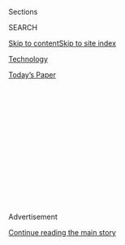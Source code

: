 <div id="app">

<div>

<div>

<div>

<div class="NYTAppHideMasthead css-1q2w90k e1suatyy0">

<div class="section css-ui9rw0 e1suatyy2">

<div class="css-eph4ug er09x8g0">

<div class="css-6n7j50">

</div>

<span class="css-1dv1kvn">Sections</span>

<div class="css-10488qs">

<span class="css-1dv1kvn">SEARCH</span>

</div>

[Skip to content](#site-content)[Skip to site
index](#site-index)

</div>

<div id="masthead-section-label" class="css-1wr3we4 eaxe0e00">

[Technology](https://www.nytimes.com/section/technology)

</div>

<div class="css-10698na e1huz5gh0">

</div>

</div>

<div id="masthead-bar-one" class="section hasLinks css-15hmgas e1csuq9d3">

<div class="css-uqyvli e1csuq9d0">

</div>

<div class="css-1uqjmks e1csuq9d1">

</div>

<div class="css-9e9ivx">

[](https://myaccount.nytimes.com/auth/login?response_type=cookie&client_id=vi)

</div>

<div class="css-1bvtpon e1csuq9d2">

[Today’s
Paper](https://www.nytimes.com/section/todayspaper)

</div>

</div>

</div>

</div>

<div data-aria-hidden="false">

<div id="site-content" data-role="main">

<div>

<div class="css-1aor85t" style="opacity:0.000000001;z-index:-1;visibility:hidden">

<div class="css-1hqnpie">

<div class="css-epjblv">

<span class="css-17xtcya">[Technology](/section/technology)</span><span class="css-x15j1o">|</span><span class="css-fwqvlz">U.S.
Tech Companies Sidestep a Trump Ban, to Keep Selling to
Huawei</span>

</div>

<div class="css-k008qs">

<div class="css-1iwv8en">

<span class="css-18z7m18"></span>

<div>

</div>

</div>

<span class="css-1n6z4y">https://nyti.ms/2KEDcpo</span>

<div class="css-1705lsu">

<div class="css-4xjgmj">

<div class="css-4skfbu" data-role="toolbar" data-aria-label="Social Media Share buttons, Save button, and Comments Panel with current comment count" data-testid="share-tools">

  - 
  - 
  - 
  - 
    
    <div class="css-6n7j50">
    
    </div>

  - 

</div>

</div>

</div>

</div>

</div>

</div>

<div id="NYT_TOP_BANNER_REGION" class="css-13pd83m">

</div>

<div id="top-wrapper" class="css-1sy8kpn">

<div id="top-slug" class="css-l9onyx">

Advertisement

</div>

[Continue reading the main
story](#after-top)

<div class="ad top-wrapper" style="text-align:center;height:100%;display:block;min-height:250px">

<div id="top" class="place-ad" data-position="top" data-size-key="top">

</div>

</div>

<div id="after-top">

</div>

</div>

<div id="sponsor-wrapper" class="css-1hyfx7x">

<div id="sponsor-slug" class="css-19vbshk">

Supported by

</div>

[Continue reading the main
story](#after-sponsor)

<div id="sponsor" class="ad sponsor-wrapper" style="text-align:center;height:100%;display:block">

</div>

<div id="after-sponsor">

</div>

</div>

<div class="css-1vkm6nb ehdk2mb0">

# U.S. Tech Companies Sidestep a Trump Ban, to Keep Selling to Huawei

</div>

<div class="css-79elbk" data-testid="photoviewer-wrapper">

<div class="css-z3e15g" data-testid="photoviewer-wrapper-hidden">

</div>

<div class="css-1a48zt4 ehw59r15" data-testid="photoviewer-children">

![<span class="css-16f3y1r e13ogyst0" data-aria-hidden="true">A Huawei
billboard in Shanghai. The deals with United States companies will help
Huawei continue to sell its smartphones and other
products.</span><span class="css-cnj6d5 e1z0qqy90" itemprop="copyrightHolder"><span class="css-1ly73wi e1tej78p0">Credit...</span><span><span>Lam
Yik Fei for The New York
Times</span></span></span>](https://static01.nyt.com/images/2019/06/25/business/25huaweitrade1/merlin_155583489_d21f3afe-4f47-4588-af91-64d02d0450b6-articleLarge.jpg?quality=75&auto=webp&disable=upscale)

</div>

</div>

<div class="css-xt80pu e12qa4dv0">

<div class="css-18e8msd">

<div class="css-vp77d3 epjyd6m0">

<div class="css-1baulvz">

By [<span class="css-1baulvz" itemprop="name">Paul
Mozur</span>](https://www.nytimes.com/by/paul-mozur) and
[<span class="css-1baulvz last-byline" itemprop="name">Cecilia
Kang</span>](https://www.nytimes.com/by/cecilia-kang)

</div>

</div>

  - June 25,
    2019

  - 
    
    <div class="css-4xjgmj">
    
    <div class="css-d8bdto" data-role="toolbar" data-aria-label="Social Media Share buttons, Save button, and Comments Panel with current comment count" data-testid="share-tools">
    
      - 
      - 
      - 
      - 
        
        <div class="css-6n7j50">
        
        </div>
    
      - 
    
    </div>
    
    </div>

</div>

<div class="css-tk9fsr">

[阅读简体中文版](https://cn.nytimes.com/business/20190626/huawei-trump-ban-technology/ "Read in Simplified Chinese")[閱讀繁體中文版](https://cn.nytimes.com/business/20190626/huawei-trump-ban-technology/zh-hant/ "Read in Traditional Chinese")

</div>

</div>

<div class="section meteredContent css-1r7ky0e" name="articleBody" itemprop="articleBody">

<div class="css-1fanzo5 StoryBodyCompanionColumn">

<div class="css-53u6y8">

SHANGHAI — United States chip makers are still selling millions of
dollars of products to Huawei despite a Trump administration ban on the
sale of American technology to the Chinese telecommunications giant,
according to four people with knowledge of the sales.

Industry leaders including Intel and Micron have found ways to avoid
labeling goods as American-made, said the people, who spoke on the
condition they not be named because they were not authorized to disclose
the sales.

Goods produced by American companies overseas are not always considered
American-made. The components began to flow to Huawei about three weeks
ago, the people said.

The sales will help Huawei continue to sell products such as smartphones
and servers, and underscore how difficult it is for the Trump
administration to clamp down on companies that it considers a national
security threat, like Huawei. They also hint at the possible unintended
consequences from altering the web of trade relationships that ties
together the world’s electronics industry and global commerce.

</div>

</div>

<div class="css-1fanzo5 StoryBodyCompanionColumn">

<div class="css-53u6y8">

The Commerce Department’s move to block sales to Huawei, by putting it
on a so-called entity list, set off confusion within the Chinese company
and its many American suppliers, the people said. Many executives lacked
deep experience with American trade controls, leading to initial
suspensions in shipments to Huawei until lawyers could puzzle out which
products could be sent. Decisions about what can and cannot be shipped
were also often run by the Commerce Department.

</div>

</div>

<div class="css-79elbk" data-testid="photoviewer-wrapper">

<div class="css-z3e15g" data-testid="photoviewer-wrapper-hidden">

</div>

<div class="css-1a48zt4 ehw59r15" data-testid="photoviewer-children">

![<span class="css-16f3y1r e13ogyst0" data-aria-hidden="true">American
companies like Intel may sell technology supporting current Huawei
products until
mid-August.</span><span class="css-cnj6d5 e1z0qqy90" itemprop="copyrightHolder"><span class="css-1ly73wi e1tej78p0">Credit...</span><span>Aly
Song/Reuters</span></span>](https://static01.nyt.com/images/2019/06/25/business/25huaweitrade2/merlin_149714850_de19f104-878f-40b3-ba6d-28b0db38a918-articleLarge.jpg?quality=75&auto=webp&disable=upscale)

</div>

</div>

<div class="css-1fanzo5 StoryBodyCompanionColumn">

<div class="css-53u6y8">

American companies may sell technology supporting current Huawei
products until mid-August. But a ban on components for future Huawei
products is already in place. It’s not clear what percentage of the
current sales were for future products. The sales have most likely
already totaled hundreds of millions of dollars, the people estimated.

While the Trump administration has been aware of the sales, officials
are split about how to respond, the people said. Some officials feel
that the sales violate the spirit of the law and undermine government
efforts to pressure Huawei, while others are more supportive because it
lightens the blow of the ban for American corporations. Huawei has said
it buys around $11 billion in technology from United States companies
each year.

Intel and Micron declined to comment.

“As we have discussed with the U.S. government, it is now clear some
items may be supplied to Huawei consistent with the entity list and
applicable regulations,” John Neuffer, the president of the
Semiconductor Industry Association, wrote in a
[statement](https://www.semiconductors.org/sia-statement-on-the-scope-of-the-addition-of-huawei-to-the-commerce-departments-entity-list/)
on Friday.

</div>

</div>

<div class="css-1fanzo5 StoryBodyCompanionColumn">

<div class="css-53u6y8">

“Each company is impacted differently based on their specific products
and supply chains, and each company must evaluate how best to conduct
its business and remain in compliance.”

In an earnings call Tuesday afternoon, Micron’s chief executive, Sanjay
Mehrotra, said the company stopped shipments to Huawei after the
Commerce Department’s action last month. But it resumed sales about two
weeks ago after Micron reviewed the entity list rules and “determined
that we could lawfully resume” shipping a subset of products, Mr.
Mehrotra said. “However, there is considerable ongoing uncertainty
around the Huawei situation,” he added.

A spokesman for the Commerce Department, in response to questions about
the sales to Huawei, referred to a section of the official notice about
the company being added to the entity list, including that the purpose
was to “prevent activities contrary to the national security or foreign
policy interests of the United
States.”

</div>

</div>

<div class="css-79elbk" data-testid="photoviewer-wrapper">

<div class="css-z3e15g" data-testid="photoviewer-wrapper-hidden">

</div>

<div class="css-1a48zt4 ehw59r15" data-testid="photoviewer-children">

<div class="css-1xdhyk6 erfvjey0">

<span class="css-1ly73wi e1tej78p0">Image</span>

<div class="css-zjzyr8">

<div data-testid="lazyimage-container" style="height:257.1333333333334px">

</div>

</div>

</div>

<span class="css-16f3y1r e13ogyst0" data-aria-hidden="true">The
Idaho-based Micron competes with South Korean companies like Samsung to
supply memory chips that go into Huawei’s
smartphones.</span><span class="css-cnj6d5 e1z0qqy90" itemprop="copyrightHolder"><span class="css-1ly73wi e1tej78p0">Credit...</span><span>Kai
Pfaffenbach/Reuters</span></span>

</div>

</div>

<div class="css-1fanzo5 StoryBodyCompanionColumn">

<div class="css-53u6y8">

A senior administration official said that after the Commerce Department
put Huawei on the entity list, the Semiconductor Industry Association
sent a letter to the White House asking for waivers for some companies
to allow them to continue selling components to Huawei. But the
administration did not grant the waivers, he said, and the companies
then found what they assert is a legal basis for continuing their sales.

Administration officials would like to address this issue, he said, but
they do not plan to do so before the G-20 summit in Japan at the end of
this week. Mr. Trump’s top priority is to discuss the general trade
dispute with President Xi Jinping of China and get the two sides to
resume trade talks that have dragged on since early 2018, the official
said.  

The fate of Huawei, a crown jewel of Chinese innovation and
technological prowess, has become a symbol of the economic and security
standoff between the United States and China. The Trump administration
has warned that Chinese companies like Huawei, which makes telecom
networking equipment, could intercept or secretly divert information to
China. Huawei has denied those charges.

</div>

</div>

<div class="css-1fanzo5 StoryBodyCompanionColumn">

<div class="css-53u6y8">

President Xi Jinping of China and President Trump are expected to have
an [“extended”
talk](https://www.nytimes.com/2019/06/18/us/politics/trump-china-meeting-trade.html?action=click&module=RelatedCoverage&pgtype=Article&region=Footer)
this week during the Group of 20 meetings in Japan, a sign that the two
countries are again seeking a compromise after trade discussions broke
down in May. After the talks stalled, the Trump administration announced
new restrictions on Chinese technology companies.

While the Trump administration has pointed to security and legal
concerns to justify its actions, some analysts have worried that Huawei
and other Chinese tech companies were becoming pawns in the trade
negotiations. Along with Huawei, the administration blocked a Chinese
[supercomputer
maker](https://www.nytimes.com/2019/06/21/us/politics/us-china-trade-blacklist.html)
from buying American tech, and it is considering adding the
[surveillance technology company
Hikvision](https://www.nytimes.com/2019/05/21/us/politics/hikvision-trump.html?module=inline)
to the list.

Kevin Wolf, a former Commerce Department official and partner at the law
firm Akin Gump, has advised several American technology companies that
supply Huawei. He said he told executives that Huawei’s addition to the
list did not prevent American suppliers from continuing sales, as long
as the goods and services weren’t made in the United
States.

</div>

</div>

<div class="css-79elbk" data-testid="photoviewer-wrapper">

<div class="css-z3e15g" data-testid="photoviewer-wrapper-hidden">

</div>

<div class="css-1a48zt4 ehw59r15" data-testid="photoviewer-children">

<div class="css-1xdhyk6 erfvjey0">

<span class="css-1ly73wi e1tej78p0">Image</span>

<div class="css-zjzyr8">

<div data-testid="lazyimage-container" style="height:249.39999999999998px">

</div>

</div>

</div>

<span class="css-16f3y1r e13ogyst0" data-aria-hidden="true">The SK Hynix
plant in Icheon, South Korea. American companies are worried about
losing market share to foreign
rivals.</span><span class="css-cnj6d5 e1z0qqy90" itemprop="copyrightHolder"><span class="css-1ly73wi e1tej78p0">Credit...</span><span>Pool
photo by Kim Min-hee</span></span>

</div>

</div>

<div class="css-1fanzo5 StoryBodyCompanionColumn">

<div class="css-53u6y8">

A chip, for example, can still be supplied to Huawei if it is
manufactured outside the United States and doesn’t contain technology
that can pose national security risks. But there are limits on sales
from American companies. If the chip maker provides services from the
United States for troubleshooting or instruction on how to use the
product, for example, the company would not be able to sell to Huawei
even if the physical chip were made overseas, Mr. Wolf said.

“This is not a loophole or an interpretation because there is no
ambiguity,” he said. “It’s just esoteric.”

After this article was published online on Tuesday, Garrett Marquis, the
White House National Security Council spokesman, criticized the
companies’ workarounds. He said, “If true, it’s disturbing that a former
Senate-confirmed Commerce Department official, who was previously
responsible for enforcement of U.S. export control laws including
through entity list restrictions, may be assisting listed entities to
circumvent those very enforcement mechanisms.”

</div>

</div>

<div class="css-1fanzo5 StoryBodyCompanionColumn">

<div class="css-53u6y8">

Mr. Wolf said he does not represent Chinese companies or firms on the
entity list, and he added that Commerce Department officials had
provided him with identical information on the scope of the list in
recent weeks.

In some cases, American companies aren’t the only source of important
technology, but they want to avoid losing Huawei’s valuable business to
a foreign rival. For instance, the Idaho-based Micron competes with
South Korean companies like Samsung and SK Hynix to supply memory chips
that go into Huawei’s smartphones. If Micron is unable to sell to
Huawei, orders could easily be shifted to those rivals.

Beijing has also pressured American companies. This month, the Chinese
government said it would create an “[unreliable entities
list](https://www.nytimes.com/2019/05/31/business/china-list-us-huawei-retaliate.html?action=click&module=inline&pgtype=Homepage)”
to punish companies and individuals it perceived as damaging Chinese
interests. The following week, China’s chief economic planning agency
[summoned foreign
executives](https://www.nytimes.com/2019/06/08/business/economy/china-huawei-trump.html),
including representatives from Microsoft, Dell and Apple. It warned them
that cutting off sales to Chinese companies could lead to punishment and
hinted that the companies should lobby the United States government to
stop the bans. The stakes are high for some of the American companies,
like Apple, which relies on China for many sales and for much of its
production.

</div>

</div>

<div class="css-79elbk" data-testid="photoviewer-wrapper">

<div class="css-z3e15g" data-testid="photoviewer-wrapper-hidden">

</div>

<div class="css-1a48zt4 ehw59r15" data-testid="photoviewer-children">

<div class="css-1xdhyk6 erfvjey0">

<span class="css-1ly73wi e1tej78p0">Image</span>

<div class="css-zjzyr8">

<div data-testid="lazyimage-container" style="height:257.77777777777777px">

</div>

</div>

</div>

<span class="css-16f3y1r e13ogyst0" data-aria-hidden="true">A FedEx
warehouse in Kernersville, N.C. “FedEx is a transportation company, not
a law enforcement agency,” the company said in a complaint against the
government.</span><span class="css-cnj6d5 e1z0qqy90" itemprop="copyrightHolder"><span class="css-1ly73wi e1tej78p0">Credit...</span><span>Travis
Dove for The New York Times</span></span>

</div>

</div>

<div class="css-1fanzo5 StoryBodyCompanionColumn">

<div class="css-53u6y8">

Mr. Wolf said several companies had scrambled to figure out how to
continue sales to Huawei, with some businesses considering a total shift
of manufacturing and services of some products overseas. The escalating
trade battle between the United States and China is “causing companies
to fundamentally rethink their supply chains,” he added.

That could mean that American companies shift their know-how, on top of
production, outside the United States, where it would be less easy for
the government to control, said Martin Chorzempa, a research fellow at
the Peterson Institute for International Economics.

“American companies can move some things out of China if that’s
problematic for their supply chain, but they can also move the tech
development out of the U.S. if that becomes problematic,” he said. “And
China remains a large market.”

</div>

</div>

<div class="css-1fanzo5 StoryBodyCompanionColumn">

<div class="css-53u6y8">

“Some of the big winners might be other countries,” Mr. Chorzempa said.

Some American companies have complained that complying with the tight
restrictions is difficult or impossible, and will take a toll on their
business.

On Monday, FedEx filed a lawsuit against the federal government,
claiming that the Commerce Department’s rules placed an “impossible
burden” on a company like FedEx to know the origin and technological
makeup of all the shipments it handles.

FedEx’s complaint didn’t name Huawei specifically. But it said that the
agency’s rules that have prohibited exporting American technology to
Chinese companies placed “an unreasonable burden on FedEx to police the
millions of shipments that transit our network every day.”

“FedEx is a transportation company, not a law enforcement agency,” the
company said.

A Commerce Department spokesman said it had not yet reviewed FedEx’s
complaint but would defend the agency’s role in protecting national
security.

</div>

</div>

</div>

<div>

</div>

<div>

</div>

<div>

</div>

<div>

<div id="bottom-wrapper" class="css-1ede5it">

<div id="bottom-slug" class="css-l9onyx">

Advertisement

</div>

[Continue reading the main
story](#after-bottom)

<div id="bottom" class="ad bottom-wrapper" style="text-align:center;height:100%;display:block;min-height:90px">

</div>

<div id="after-bottom">

</div>

</div>

</div>

</div>

</div>

## Site Index

<div>

</div>

## Site Information Navigation

  - [© <span>2020</span> <span>The New York Times
    Company</span>](https://help.nytimes.com/hc/en-us/articles/115014792127-Copyright-notice)

<!-- end list -->

  - [NYTCo](https://www.nytco.com/)
  - [Contact
    Us](https://help.nytimes.com/hc/en-us/articles/115015385887-Contact-Us)
  - [Work with us](https://www.nytco.com/careers/)
  - [Advertise](https://nytmediakit.com/)
  - [T Brand Studio](http://www.tbrandstudio.com/)
  - [Your Ad
    Choices](https://www.nytimes.com/privacy/cookie-policy#how-do-i-manage-trackers)
  - [Privacy](https://www.nytimes.com/privacy)
  - [Terms of
    Service](https://help.nytimes.com/hc/en-us/articles/115014893428-Terms-of-service)
  - [Terms of
    Sale](https://help.nytimes.com/hc/en-us/articles/115014893968-Terms-of-sale)
  - [Site
    Map](https://spiderbites.nytimes.com)
  - [Help](https://help.nytimes.com/hc/en-us)
  - [Subscriptions](https://www.nytimes.com/subscription?campaignId=37WXW)

</div>

</div>

</div>

</div>
